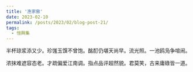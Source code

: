 ```yaml
---
title: '渔家傲'
date: 2023-02-10
permalink: /posts/2023/02/blog-post-21/
tags:
  - 愷興集
---
```


半杯琼浆添又少。珍馐玉馔不曾饱。酩酊仍堪天尚早。流光照。一池鸥凫争喧闹。

浓抹难遮容态老。才疏偏爱江南调。指点品评超然貌。君莫笑，古来庸碌皆一道。